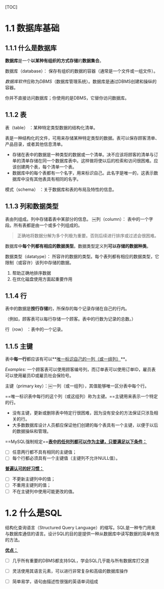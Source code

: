 [TOC]


# 1.1 数据库基础

## 1.1.1 什么是数据库

**数据库**是一个**以某种有组织的方式存储**的**数据集合**。

数据库（database）： 保存有组织的数据的容器（通常是一个文件或一组文件）。

*数据库软件*应称为*DBMS*（数据库管理系统）。数据库是通过DBMS创建和操纵的容器。

你并不直接访问数据库；你使用的是DBMS，它替你访问数据库。

## 1.1.2 表

表（table） ：某种特定类型数据的结构化清单。

表是一种结构化的文件，可用来存储某种特定类型的数据。表可以保存顾客清单、产品目录，或者其他信息清单。

* 存储在表中的数据是一种类型的数据或一个清单。决不应该将顾客的清单与订单的清单存储在同一个数据库表中。这样做将使以后的检索和访问很困难。应该创建两个表，每个清单一个表。
* 数据库中的每个表都有一个名字，用来标识自己。此名字是唯一的，这表示数据库中没有其他表具有相同的名字。

模式（schema） ：关于数据库和表的布局及特性的信息。

## 1.1.3 列和数据类型

表由列组成。列中存储着表中某部分的信息。
￼列（column）： 表中的一个字段。所有表都是由一个或多个列组成的。

> 正确地将数据分解为多个列极为重要。否则后续进行排序或过滤会很困难。

数据库中**每个列都有相应的数据类型**。数据类型定义列**可以存储的数据种类**。

数据类型（datatype）： 所容许的数据的类型。每个表列都有相应的数据类型，它限制（或容许）该列中存储的数据。

1. 帮助正确地排序数据
2. 在优化磁盘使用方面起重要作用

## 1.1.4 行

表中的数据是**按行存储**的，所保存的每个记录存储在自己的行内。

（例如，顾客表可以每行存储一个顾客。表中的行数为记录的总数。）

行（row） ：表中的一个记录。

## 1.1.5 主键

表中**每一行**都应该有可以**<u>唯一标识自己的一列（或一组列）</u>**。

*Examples:* 一个顾客表可以使用顾客编号列，而订单表可以使用订单ID，雇员表可以使用雇员ID或雇员社会保险号。

主键（primary key）：￼一列（或一组列），其值能够唯一区分表中每个行。

==唯一标识表中每行的这个列（或这组列）称为主键。==主键用来表示一个特定的行。

* 没有主键，更新或删除表中特定行很困难，因为没有安全的方法保证只涉及相关的行。
* 大多数数据库设计人员都应保证他们创建的每个表具有一个主键，以便于以后的数据操纵和管理。

==MySQL强制规定==<u>**表中的任何列都可以作为主键，只要满足以下条件：**</u>

- [ ] 任意两行都不具有相同的主键值；
- [ ] 每个行都必须具有一个主键值（主键列不允许NULL值）。

<u>**普遍认可的好习惯：**</u>

- [ ] 不更新主键列中的值；
- [ ] 不重用主键列的值；
- [ ] 不在主键列中使用可能更改的值。<!--（例如，如果使用一个名字作为主键以标识某个供应商，当该供应商合并和更改其名字时，必须更改这个主键。）-->

# 1.2 什么是SQL

结构化查询语言（Structured Query Language）的缩写。SQL是一种专门用来与数据库通信的语言。设计SQL的目的是提供一种从数据库中读写数据的简单有效的方法。

**<u>优点：</u>**

- [ ] 几乎所有重要的DBMS都支持SQL，学会SQL几乎能与所有数据库打交道
- [ ] 灵活使用其语言元素，可以进行非常复杂和高级的数据库操作
- [ ] 简单易学，语句由描述性很强的英语单词组成

